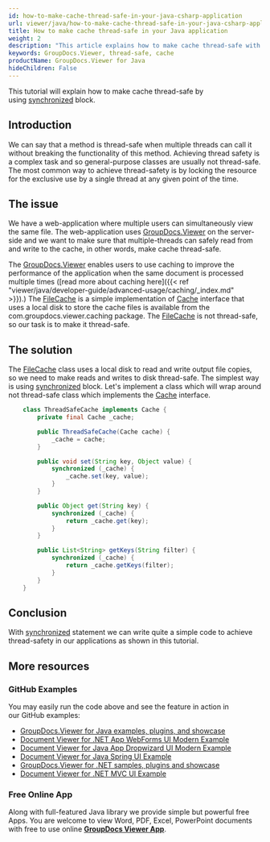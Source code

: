 ```yaml
---
id: how-to-make-cache-thread-safe-in-your-java-csharp-application
url: viewer/java/how-to-make-cache-thread-safe-in-your-java-csharp-application
title: How to make cache thread-safe in your Java application
weight: 2
description: "This article explains how to make cache thread-safe with GroupDocs.Viewer within your Java applications."
keywords: GroupDocs.Viewer, thread-safe, cache
productName: GroupDocs.Viewer for Java
hideChildren: False
---
```

This tutorial will explain how to make cache thread-safe by using [synchronized](https://docs.oracle.com/javase/tutorial/essential/concurrency/sync.html) block.

## Introduction

We can say that a method is thread-safe when multiple threads can call it without breaking the functionality of this method. Achieving thread safety is a complex task and so general-purpose classes are usually not thread-safe. The most common way to achieve thread-safety is by locking the resource for the exclusive use by a single thread at any given point of the time.

## The issue

We have a web-application where multiple users can simultaneously view the same file. The web-application uses [GroupDocs.Viewer](https://products.groupdocs.com/viewer) on the server-side and we want to make sure that multiple-threads can safely read from and write to the cache, in other words, make cache thread-safe.

The [GroupDocs.Viewer](https://products.groupdocs.com/viewer) enables users to use caching to improve the performance of the application when the same document is processed multiple times ([read more about caching here]({{< ref "viewer/java/developer-guide/advanced-usage/caching/_index.md" >}}).) The [FileCache](https://apireference.groupdocs.com/viewer/java/com.groupdocs.viewer.caching/FileCache) is a simple implementation of [Cache](https://apireference.groupdocs.com/viewer/java/com.groupdocs.viewer.caching/Cache) interface that uses a local disk to store the cache files is available from the com.groupdocs.viewer.caching package. The [FileCache](https://apireference.groupdocs.com/viewer/java/com.groupdocs.viewer.caching/FileCache) is not thread-safe, so our task is to make it thread-safe.

## The solution

The [FileCache](https://apireference.groupdocs.com/viewer/java/com.groupdocs.viewer.caching/FileCache) class uses a local disk to read and write output file copies, so we need to make reads and writes to disk thread-safe. The simplest way is using [synchronized](https://docs.oracle.com/javase/tutorial/essential/concurrency/locksync.html) block. Let's implement a class which will wrap around not thread-safe class which implements the [Cache](https://apireference.groupdocs.com/viewer/java/com.groupdocs.viewer.caching/Cache) interface.

```java
    class ThreadSafeCache implements Cache {
        private final Cache _cache;

        public ThreadSafeCache(Cache cache) {
            _cache = cache;
        }

        public void set(String key, Object value) {
            synchronized (_cache) {
                _cache.set(key, value);
            }
        }

        public Object get(String key) {
            synchronized (_cache) {
                return _cache.get(key);
            }
        }

        public List<String> getKeys(String filter) {
            synchronized (_cache) {
                return _cache.getKeys(filter);
            }
        }
    }
```

## Conclusion

With [synchronized](https://docs.oracle.com/javase/tutorial/essential/concurrency/locksync.html) statement we can write quite a simple code to achieve thread-safety in our applications as shown in this tutorial. 

## More resources
### GitHub Examples
You may easily run the code above and see the feature in action in our GitHub examples:
*   [GroupDocs.Viewer for Java examples, plugins, and showcase](https://github.com/groupdocs-viewer/GroupDocs.Viewer-for-Java)
*   [Document Viewer for .NET App WebForms UI Modern Example](https://github.com/groupdocs-viewer/GroupDocs.Viewer-for-Java-WebForms)    
*   [Document Viewer for Java App Dropwizard UI Modern Example](https://github.com/groupdocs-viewer/GroupDocs.Viewer-for-Java-Dropwizard)    
*   [Document Viewer for Java Spring UI Example](https://github.com/groupdocs-viewer/GroupDocs.Viewer-for-Java-Spring)
*   [GroupDocs.Viewer for .NET samples, plugins and showcase](https://github.com/groupdocs-viewer/GroupDocs.Viewer-for-.NET)
*   [Document Viewer for .NET MVC UI Example](https://github.com/groupdocs-viewer/GroupDocs.Viewer-for-Java-MVC)     

### Free Online App
Along with full-featured Java library we provide simple but powerful free Apps.
You are welcome to view Word, PDF, Excel, PowerPoint documents with free to use online **[GroupDocs Viewer App](https://products.groupdocs.app/viewer)**.
